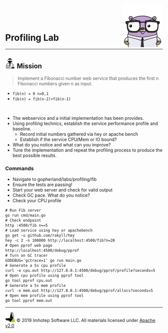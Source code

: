 <img src="../../assets/gophernand.png" align="right" width="128" height="auto"/>

<br/>
<br/>
<br/>

# Profiling Lab

---
## <img src="../../assets/lab.png" width="auto" height="32"/> Mission

> Implement a Fibonacci number web service that produces the first n Fibonacci numbers given n as input.

+ `fib(n) = 0 n=0,1`
+ `fib(n) = fib(n-2)+fib(n-1)`

<br/>

+ The webservice and a initial implementation has been provides.
+ Using profiling technics, establish the service performance profile and baseline.
  + Record initial numbers gathered via hey or apache bench
  + Establish if the service CPU/Mem or IO bound?
+ What do you notice and what can you improve?
+ Tune the implementation and repeat the profiling process to produce the best possible results.

### Commands

* Navigate to gopherland/labs/profiling/fib
* Ensure the tests are passing!
* Start your web server and check for valid output
* Check GC pace. What do you notice?
* Check your CPU profile

```shell
# Run Fib server
go run cmd/main.go
# Check endpoint
http :4500/fib n==5
# Load service using hey or apachebench
go get -u github.com/rakyll/hey
hey -c 2 -n 100000 http://localhost:4500/fib?n=20
# Open pprof web page
http://localhost:4500/debug/pprof
# Turn on GC tracer
GODEBUG='gctrace=1' go run main.go
# Generate a 5s cpu profile
curl -o cpu.out http://127.0.0.1:4500/debug/pprof/profile?seconds=5
# Open cpu profile using pprof tool
go tool pprof cpu.out
# Generate a 5s mem profile
curl -o mem.out http://127.0.0.1:4500/debug/pprof/allocs?seconds=5
# Open mem profile using pprof tool
go tool pprof mem.out
```

---
<img src="../../assets/imhotep_logo.png" width="32" height="auto"/> © 2019 Imhotep Software LLC.
All materials licensed under [Apache v2.0](http://www.apache.org/licenses/LICENSE-2.0)